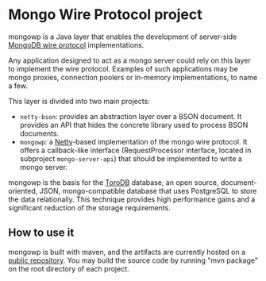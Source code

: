Mongo Wire Protocol project
===========================


mongowp is a Java layer that enables the development of server-side [MongoDB wire protocol][1] implementations.

Any application designed to act as a mongo server could rely on this layer to implement the wire protocol. Examples of such applications may be mongo proxies, connection poolers or in-memory implementations, to name a few.

This layer is divided into two main projects:

* `netty-bson`: provides an abstraction layer over a BSON document. It provides an API that hides the concrete library used to process BSON documents.
* `mongowp`: a [Netty][2]-based implementation of the mongo wire protocol. It offers a callback-like interface (RequestProcessor interface, located in subproject `mongo-server-api`) that should be implemented to write a mongo server.

mongowp is the basis for the [ToroDB][3] database, an open source, document-oriented, JSON, mongo-compatible database that uses PostgreSQL to store the data relationally. This technique provides high performance gains and a significant reduction of the storage requirements.


How to use it
-------------

mongowp is built with maven, and the artifacts are currently hosted on a [public repository][4]. You may build the source code by running "mvn package" on the root directory of each project.


[1]: http://docs.mongodb.org/meta-driver/latest/legacy/mongodb-wire-protocol/
[2]: http://netty.io/
[3]: http://www.torodb.com
[4]: https://oss.sonatype.org/content/groups/public/com/8kdata/mongowp/